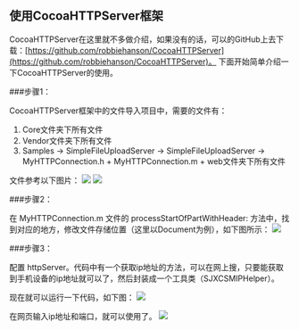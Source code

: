 ## 使用CocoaHTTPServer框架

CocoaHTTPServer在这里就不多做介绍，如果没有的话，可以的GitHub上去下载：[https://github.com/robbiehanson/CocoaHTTPServer](https://github.com/robbiehanson/CocoaHTTPServer)。
下面开始简单介绍一下CocoaHTTPServer的使用。

###步骤1：

CocoaHTTPServer框架中的文件导入项目中，需要的文件有：

1. Core文件夹下所有文件
2. Vendor文件夹下所有文件
3. Samples -> SimpleFileUploadServer -> SimpleFileUploadServer -> MyHTTPConnection.h + MyHTTPConnection.m + web文件夹下所有文件   

文件参考以下图片：
![](http://upload-images.jianshu.io/upload_images/4908799-8bd0f1c8b0b61804.png?imageMogr2/auto-orient/strip%7CimageView2/2/w/150)
![](http://upload-images.jianshu.io/upload_images/4908799-5843eef0d02e5787.png?imageMogr2/auto-orient/strip%7CimageView2/2/w/500)

###步骤2：

在 MyHTTPConnection.m 文件的 processStartOfPartWithHeader: 方法中，找到对应的地方，修改文件存储位置（这里以Document为例），如下图所示：
![](http://upload-images.jianshu.io/upload_images/4908799-5088f8a0afe9e94b.png?imageMogr2/auto-orient/strip%7CimageView2/2/w/500)

###步骤3：

配置 httpServer。代码中有一个获取ip地址的方法，可以在网上搜，只要能获取到手机设备的ip地址就可以了，然后封装成一个工具类（SJXCSMIPHelper）。

现在就可以运行一下代码，如下图：
![](http://upload-images.jianshu.io/upload_images/4908799-35286bf1672312d2.png?imageMogr2/auto-orient/strip%7CimageView2/2/w/500)

在网页输入ip地址和端口，就可以使用了。
![](http://upload-images.jianshu.io/upload_images/4908799-944b64a48f139ace.png?imageMogr2/auto-orient/strip%7CimageView2/2/w/300)
